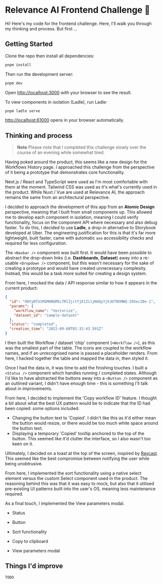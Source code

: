 # Relevance AI Frontend Challenge 🥊

Hi! Here's my code for the frontend challenge. Here, I'll walk you through my thinking and process. But first ...

## Getting Started

Clone the repo then install all dependencies:

```bash
pnpm install
```

Then run the development server:

```bash
pnpm dev
```

Open [http://localhost:3000](http://localhost:3000) with your browser to see the result.

To view components in isolation (Ladle), run Ladle:

```bash
pnpm ladle serve
```

[http://localhost:61000](http://localhost:61000) opens in your browser automatically.

## Thinking and process

> **Note**
> Please note that I completed this challenge slowly over the course of an evening while somewhat tired.

Having poked around the product, this seems like a new design for the Workflows History page. I approached this challenge from the perspective of it
being a prototype that demonstrates core functionality.

Next.js / React and TypeScript were used as I'm most comfortable with them at the moment. Tailwind CSS was used as it's what's currently used
in the product. While Nuxt / Vue are used at Relevance AI, the approach remains the same from an architectural perspective.

I decided to approach the development of this app from an **Atomic Design** perspective, meaning that I built from small components up.
This allowed me to develop each component in isolation, meaning I could verify functionality, focus on the component API where necessary
and also debug faster. To do this, I decided to use **Ladle**, a drop-in alternative to Storybook developed at Uber. The engineering justification for
this is that it's far more lightweight, built faster, came with automatic `axe` accessibility checks and required far less configuration.

The `<Navbar />` component was built first. It would have been possible to abstract the drop-down links (i.e. **Dashboards**, **Dataset**) away into a re-usable
`<Dropdown />` component, but this wasn't necessary for the sake of creating a prototype and would have created unnecessary complexity. Instead, this would be
a task more suited for creating a design system.

From here, I mocked the data / API response similar to how it appears in the current product:

```json
{
  "id": "ODYyNTU1MGM0NGM5LTRlZjctYjE1Zi1jNGQyYjk3OTBhMWQ-205ec28e-1",
  "params": {
    "workflow_name": "Vectorize",
    "dataset_id": "sample-dataset"
  },
  "status": "completed",
  "creation_time": "2022-09-08T02:32:43.591Z"
}
```

I then built the Workflow / dataset 'chip' component (`<Workflow />`), as this was the smallest part of the table. The icons are coupled to the workflow
names, and if an unrecognised name is passed a placeholder renders. From here, I hacked together the table and mapped the data in, then styled it.

Once I had the data in, it was time to add the finishing touches. I built a `<Status />` component which handles running / completed states. Although I'd like to have abstracted the buttons away into a `<Button />` component as an outlined variant, I didn't have enough time - this is something I'll talk about in improvements.

From here, I decided to implement the 'Copy workflow ID' feature. I thought a bit about what the best UX pattern would be to indicate that the ID had been copied: some options included:

- Changing the button text to 'Copied'. I didn't like this as it'd either mean the button would resize, or there would be too much white space around the button text.
- Displaying a temporary 'Copied' tooltip anchored to the top of the button. This seemed like it'd clutter the interface, so I also wasn't too keen on it.

Ultimately, I decided on a toast at the top of the screen, inspired by [Raycast](https://developers.raycast.com/api-reference/feedback/hud). This seemed like the best compromise between notifying the user while being unobtrusive.

From here, I implemented the sort functionality using a native select element versus the custom Select component used in the product. The reasoning behind this was that it was easy to mock, but also that it utilised pre-existing UI patterns built into the user's OS, meaning less maintenance required.

As a final touch, I implemented the View parameters modal.

- Status

- Button

- Sort functionality

- Copy to clipboard

- View parameters modal

## Things I'd improve

`TODO`
